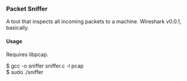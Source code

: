 ### Packet Sniffer

A tool that inspects all incoming packets to a machine. Wireshark v0.0.1, basically.

#### Usage

Requires libpcap.

$ gcc -o sniffer sniffer.c -l pcap  
$ sudo ./sniffer